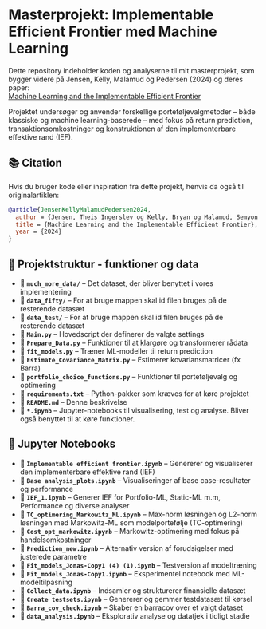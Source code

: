 # Masterprojekt: Implementable Efficient Frontier med Machine Learning

Dette repository indeholder koden og analyserne til mit masterprojekt, som bygger videre på Jensen, Kelly, Malamud og Pedersen (2024) og deres paper:  
[Machine Learning and the Implementable Efficient Frontier](https://papers.ssrn.com/sol3/papers.cfm?abstract_id=4187217)

Projektet undersøger og anvender forskellige porteføljevalgmetoder – både klassiske og machine learning-baserede – med fokus på return prediction, transaktionsomkostninger og konstruktionen af den implementerbare effektive rand (IEF).

## 📚 Citation

Hvis du bruger kode eller inspiration fra dette projekt, henvis da også til originalartiklen:

```bibtex
@article{JensenKellyMalamudPedersen2024,
  author = {Jensen, Theis Ingerslev og Kelly, Bryan og Malamud, Semyon og Pedersen, Lasse Heje},
  title = {Machine Learning and the Implementable Efficient Frontier},
  year = {2024}
}
```

## 📁 Projektstruktur - funktioner og data

- 📂 **`much_more_data/`** – Det dataset, der bliver benyttet i vores implementering
- 📂 **`data_fifty/`** – For at bruge mappen skal id filen bruges på de resterende datasæt 
- 📂 **`data_test/`** – For at bruge mappen skal id filen bruges på de resterende datasæt
- 📄 **`Main.py`** – Hovedscript der definerer de valgte settings 
- 📄 **`Prepare_Data.py`** – Funktioner til at klargøre og transformerer rådata
- 📄 **`fit_models.py`** – Træner ML-modeller til return prediction  
- 📄 **`Estimate_Covariance_Matrix.py`** – Estimerer kovariansmatricer (fx Barra)  
- 📄 **`portfolio_choice_functions.py`** – Funktioner til porteføljevalg og optimering  
- 📄 **`requirements.txt`** – Python-pakker som kræves for at køre projektet  
- 📄 **`README.md`** – Denne beskrivelse  
- 📓 **`*.ipynb`** – Jupyter-notebooks til visualisering, test og analyse. Bliver også benyttet til at køre funktioner.

## 📓 Jupyter Notebooks

- 📓 **`Implementable efficient frontier.ipynb`** – Genererer og visualiserer den implementerbare effektive rand (IEF) 
- 📓 **`Base analysis_plots.ipynb`** – Visualiseringer af base case-resultater og performance  
- 📓 **`IEF_1.ipynb`** – Generer IEF for Portfolio-ML, Static-ML m.m, Performance og diverse analyser  
- 📓 **`TC_optimering_Markowitz_ML.ipynb`** – Max-norm løsningen og L2-norm løsningen med Markowitz-ML som modelportefølje (TC-optimering)  
- 📓 **`Cost_opt_markowitz.ipynb`** – Markowitz-optimering med fokus på handelsomkostninger
- 📓 **`Prediction_new.ipynb`** – Alternativ version af forudsigelser med justerede parametre  
- 📓 **`Fit_models_Jonas-Copy1 (4) (1).ipynb`** – Testversion af modeltræning  
- 📓 **`Fit_models_Jonas-Copy1.ipynb`** – Eksperimentel notebook med ML-modeltilpasning  
- 📓 **`Collect_data.ipynb`** – Indsamler og strukturerer finansielle datasæt  
- 📓 **`Create testsets.ipynb`** – Genererer og gemmer testdatasæt til kørsel
- 📓 **`Barra_cov_check.ipynb`** – Skaber en barracov over et valgt dataset
- 📓 **`data_analysis.ipynb`** – Eksplorativ analyse og datatjek i tidligt stadie  
